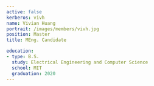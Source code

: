 ```yaml
--- 
active: false
kerberos: vivh
name: Vivian Huang
portrait: /images/members/vivh.jpg
position: Master 
title: MEng. Candidate

education:
- type: B.S.
  study: Electrical Engineering and Computer Science
  school: MIT
  graduation: 2020
--- 
```


